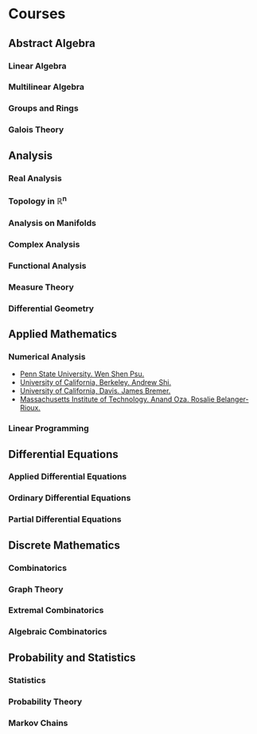 # Courses

## Abstract Algebra

### Linear Algebra

### Multilinear Algebra

### Groups and Rings

### Galois Theory


## Analysis

### Real Analysis

### Topology in ℝ<sup>n</sup>

### Analysis on Manifolds

### Complex Analysis

### Functional Analysis

### Measure Theory

### Differential Geometry


## Applied Mathematics

### Numerical Analysis
- [Penn State University. Wen Shen Psu.](https://www.youtube.com/playlist?list=PLbxFfU5GKZz29nXsWchAN1c3WsgiMiSXd)
- [University of California, Berkeley. Andrew Shi.](https://math.berkeley.edu/~andrewshi/Teaching.html)
- [University of California, Davis. James Bremer.](https://www.math.ucdavis.edu/~bremer/classes/fall2018/MAT128a/)
- [Massachusetts Institute of Technology. Anand Oza. Rosalie Belanger-Rioux.](https://math.mit.edu/classes/18.085/summer2014/)

### Linear Programming


## Differential Equations

### Applied Differential Equations

### Ordinary Differential Equations

### Partial Differential Equations


## Discrete Mathematics

### Combinatorics

### Graph Theory

### Extremal Combinatorics

### Algebraic Combinatorics

## Probability and Statistics

### Statistics

### Probability Theory

### Markov Chains